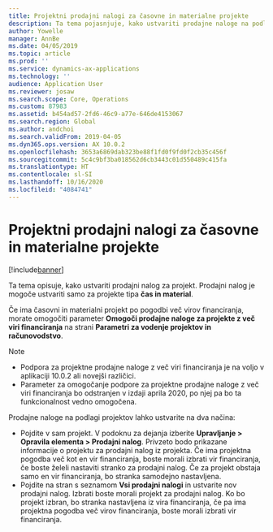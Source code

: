 ```yaml
---
title: Projektni prodajni nalogi za časovne in materialne projekte
description: Ta tema pojasnjuje, kako ustvariti prodajne naloge na podlagi projekta za časovne in materialne projekte.
author: Yowelle
manager: AnnBe
ms.date: 04/05/2019
ms.topic: article
ms.prod: ''
ms.service: dynamics-ax-applications
ms.technology: ''
audience: Application User
ms.reviewer: josaw
ms.search.scope: Core, Operations
ms.custom: 87983
ms.assetid: b454ad57-2fd6-46c9-a77e-646de4153067
ms.search.region: Global
ms.author: andchoi
ms.search.validFrom: 2019-04-05
ms.dyn365.ops.version: AX 10.0.2
ms.openlocfilehash: 3653a6869dab323be88f1fd0f9fd0f2cb35c456f
ms.sourcegitcommit: 5c4c9bf3ba018562d6cb3443c01d550489c415fa
ms.translationtype: HT
ms.contentlocale: sl-SI
ms.lasthandoff: 10/16/2020
ms.locfileid: "4084741"
---
```

# <a name="project-sales-orders-for-time-and-material-projects"></a>Projektni prodajni nalogi za časovne in materialne projekte

[!include[banner](../includes/banner.md)]

Ta tema opisuje, kako ustvariti prodajni nalog za projekt. Prodajni nalog je mogoče ustvariti samo za projekte tipa **čas in material**.

Če ima časovni in materialni projekt po pogodbi več virov financiranja, morate omogočiti parameter **Omogoči prodajne naloge za projekte z več viri financiranja** na strani **Parametri za vodenje projektov in računovodstvo**. 

> [!NOTE]
> - Podpora za projektne prodajne naloge z več viri financiranja je na voljo v aplikaciji 10.0.2 ali novejši različici.
> - Parameter za omogočanje podpore za projektne prodajne naloge z več viri financiranja bo odstranjen v izdaji aprila 2020, po njej pa bo ta funkcionalnost vedno omogočena.

Prodajne naloge na podlagi projektov lahko ustvarite na dva načina:

- Pojdite v sam projekt. V podoknu za dejanja izberite **Upravljanje > Opravila elementa > Prodajni nalog**. Privzeto bodo prikazane informacije o projektu za prodajni nalog iz projekta. Če ima projektna pogodba več kot en vir financiranja, boste morali izbrati vir financiranja, če boste želeli nastaviti stranko za prodajni nalog. Če za projekt obstaja samo en vir financiranja, bo stranka samodejno nastavljena.
- Pojdite na stran s seznamom **Vsi prodajni nalogi** in ustvarite nov prodajni nalog. Izbrati boste morali projekt za prodajni nalog. Ko bo projekt izbran, bo stranka nastavljena iz vira financiranja, če pa ima projektna pogodba več virov financiranja, boste morali izbrati vir financiranja.

